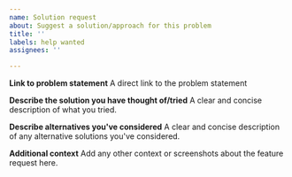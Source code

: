 ```yaml
---
name: Solution request
about: Suggest a solution/approach for this problem
title: ''
labels: help wanted
assignees: ''

---
```


**Link to problem statement**
A direct link to the problem statement

**Describe the solution you have thought of/tried**
A clear and concise description of what you tried.

**Describe alternatives you've considered**
A clear and concise description of any alternative solutions you've considered.

**Additional context**
Add any other context or screenshots about the feature request here.
